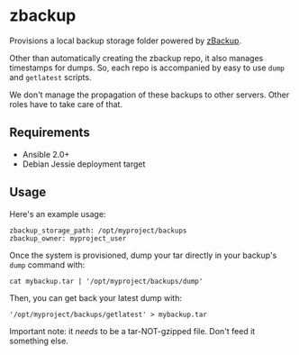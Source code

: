 # zbackup

Provisions a local backup storage folder powered by [zBackup][zbackup].

Other than automatically creating the zbackup repo, it also manages timestamps for dumps. So,
each repo is accompanied by easy to use `dump` and `getlatest` scripts.

We don't manage the propagation of these backups to other servers. Other roles have to take care
of that.

## Requirements

* Ansible 2.0+
* Debian Jessie deployment target

## Usage

Here's an example usage:

    zbackup_storage_path: /opt/myproject/backups
    zbackup_owner: myproject_user

Once the system is provisioned, dump your tar directly in your backup's `dump` command with:

    cat mybackup.tar | '/opt/myproject/backups/dump'

Then, you can get back your latest dump with:

    '/opt/myproject/backups/getlatest' > mybackup.tar

Important note: it *needs* to be a tar-NOT-gzipped file. Don't feed it something else.

[zbackup]: http://zbackup.org/

